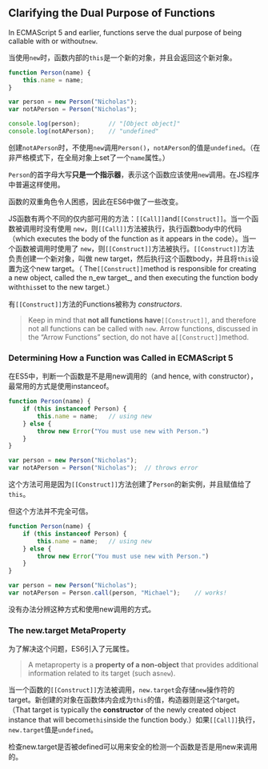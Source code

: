 ## Clarifying the Dual Purpose of Functions

In ECMAScript 5 and earlier, functions serve the dual purpose of being callable with or without`new`.

当使用`new`时，函数内部的`this`是一个新的对象，并且会返回这个新对象。

```js
function Person(name) {
    this.name = name;
}

var person = new Person("Nicholas");
var notAPerson = Person("Nicholas");

console.log(person);        // "[Object object]"
console.log(notAPerson);    // "undefined"
```

创建`notAPerson`时，不使用`new`调用`Person()`，`notAPerson`的值是`undefined`。（在非严格模式下，在全局对象上set了一个`name`属性。）

`Person`的首字母大写**只是一个指示器**，表示这个函数应该使用`new`调用。在JS程序中普遍这样使用。

函数的双重角色令人困惑，因此在ES6中做了一些改变。

JS函数有两个不同的仅内部可用的方法：`[[Call]]`and`[[Construct]]`。当一个函数被调用时没有使用 `new`，则`[[Call]]`方法被执行，执行函数body中的代码（which executes the body of the function as it appears in the code）。当一个函数被调用时使用了 `new`，则`[[Construct]]`方法被执行。`[[Construct]]`方法负责创建一个新对象，叫做 new target，然后执行这个函数body，并且将`this`设置为这个new target。（ The`[[Construct]]`method is responsible for creating a new object, called the n_ew target_, and then executing the function body with`this`set to the new target.）

有`[[Construct]]`方法的Functions被称为 _constructors_.

> Keep in mind that **not all functions have**`[[Construct]]`, and therefore not all functions can be called with `new`. Arrow functions, discussed in the “Arrow Functions” section, do not have a`[[Construct]]`method.

### Determining How a Function was Called in ECMAScript 5

在ES5中，判断一个函数是不是用new调用的（and hence, with constructor），最常用的方式是使用instanceof。

```js
function Person(name) {
    if (this instanceof Person) {
        this.name = name;   // using new
    } else {
        throw new Error("You must use new with Person.")
    }
}

var person = new Person("Nicholas");
var notAPerson = Person("Nicholas");  // throws error
```

这个方法可用是因为`[[Construct]]`方法创建了`Person`的新实例，并且赋值给了`this`。

但这个方法并不完全可信。

```js
function Person(name) {
    if (this instanceof Person) {
        this.name = name;   // using new
    } else {
        throw new Error("You must use new with Person.")
    }
}

var person = new Person("Nicholas");
var notAPerson = Person.call(person, "Michael");    // works!
```

没有办法分辨这种方式和使用new调用的方式。

### The new.target MetaProperty

为了解决这个问题，ES6引入了元属性。

> A metaproperty is a **property of a non-object** that provides additional information related to its target \(such as`new`\).

当一个函数的`[[Construct]]`方法被调用，`new.target`会存储`new`操作符的target。新创建的对象在函数体内会成为`this`的值，构造器则是这个target。（That target is typically the **constructor** of the newly created object instance that will become`this`inside the function body.）如果`[[Call]]`执行，`new.target`值是`undefined`。

检查new.target是否被defined可以用来安全的检测一个函数是否是用new来调用的。

```js

```



